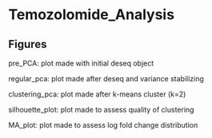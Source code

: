 # Temozolomide_Analysis

## Figures
pre_PCA: plot made with initial deseq object

regular_pca: plot made after deseq and variance stabilizing

clustering_pca: plot made after k-means cluster (k=2)

silhouette_plot: plot made to assess quality of clustering

MA_plot: plot made to assess log fold change distribution
